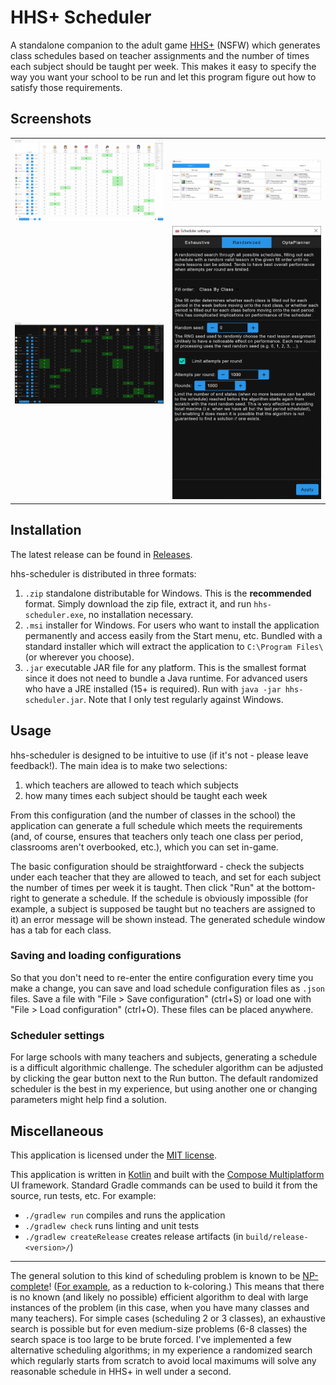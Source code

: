 # HHS+ Scheduler

A standalone companion to the adult game [HHS+](https://henthighschool.net/) (NSFW) which generates
class schedules based on teacher assignments and the number of times each subject should be taught
per week. This makes it easy to specify the way you want your school to be run and let this program
figure out how to satisfy those requirements.

## Screenshots

| | |
| --- | --- |
| <img src="screenshot-1.PNG" /> | <img src="screenshot-2.PNG" /> |
| <img src="screenshot-3.PNG" /> | <img src="screenshot-4.PNG" /> |

## Installation

The latest release can be found in
[Releases](https://github.com/tiquionophist/hhs-scheduler/releases).

hhs-scheduler is distributed in three formats:
1. `.zip` standalone distributable for Windows. This is the **recommended** format. Simply download
the zip file, extract it, and run `hhs-scheduler.exe`, no installation necessary.
2. `.msi` installer for Windows. For users who want to install the application permanently and
access easily from the Start menu, etc. Bundled with a standard installer which will extract the
application to `C:\Program Files\` (or wherever you choose).
3. `.jar` executable JAR file for any platform. This is the smallest format since it does not need
to bundle a Java runtime. For advanced users who have a JRE installed (15+ is required). Run with
`java -jar hhs-scheduler.jar`. Note that I only test regularly against Windows.

## Usage

hhs-scheduler is designed to be intuitive to use (if it's not - please leave feedback!). The main
idea is to make two selections:

1. which teachers are allowed to teach which subjects
2. how many times each subject should be taught each week

From this configuration (and the number of classes in the school) the application can generate a
full schedule which meets the requirements (and, of course, ensures that teachers only teach one
class per period, classrooms aren't overbooked, etc.), which you can set in-game.

The basic configuration should be straightforward - check the subjects under each teacher that they
are allowed to teach, and set for each subject the number of times per week it is taught. Then click
"Run" at the bottom-right to generate a schedule. If the schedule is obviously impossible (for
example, a subject is supposed be taught but no teachers are assigned to it) an error message will
be shown instead. The generated schedule window has a tab for each class.

### Saving and loading configurations

So that you don't need to re-enter the entire configuration every time you make a change, you can
save and load schedule configuration files as `.json` files. Save a file with "File > Save
configuration" (ctrl+S) or load one with "File > Load configuration" (ctrl+O). These files can be
placed anywhere.

### Scheduler settings

For large schools with many teachers and subjects, generating a schedule is a difficult algorithmic
challenge. The scheduler algorithm can be adjusted by clicking the gear button next to the Run
button. The default randomized scheduler is the best in my experience, but using another one or
changing parameters might help find a solution.

## Miscellaneous

This application is licensed under the [MIT license](https://opensource.org/licenses/MIT).

This application is written in [Kotlin](https://kotlinlang.org/) and built with the
[Compose Multiplatform](https://github.com/JetBrains/compose-jb) UI framework. Standard Gradle
commands can be used to build it from the source, run tests, etc. For example:
- `./gradlew run` compiles and runs the application
- `./gradlew check` runs linting and unit tests
- `./gradlew createRelease` creates release artifacts (in `build/release-<version>/`)

---

The general solution to this kind of scheduling problem is known to be
[NP-complete](https://en.wikipedia.org/wiki/NP-completeness)!
([For example](https://math.stackexchange.com/q/2285015), as a reduction to k-coloring.)
This means that there is no known (and likely no possible) efficient algorithm to deal with large
instances of the problem (in this case, when you have many classes and many teachers). For simple
cases (scheduling 2 or 3 classes), an exhaustive search is possible but for even medium-size
problems (6-8 classes) the search space is too large to be brute forced. I've implemented a few
alternative scheduling algorithms; in my experience a randomized search which regularly starts from
scratch to avoid local maximums will solve any reasonable schedule in HHS+ in well under a second.
